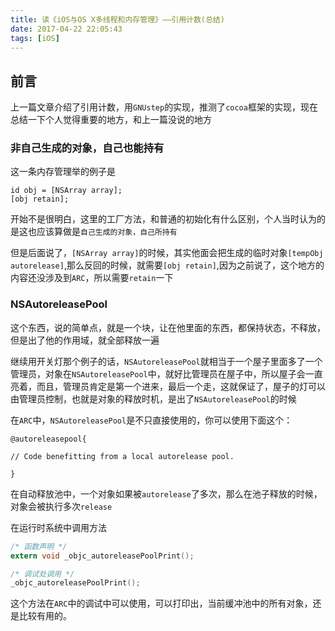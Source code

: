 ```yaml
---
title: 读《iOS与OS X多线程和内存管理》——引用计数(总结)
date: 2017-04-22 22:05:43
tags: [iOS]
---
```


## 前言 ##

上一篇文章介绍了引用计数，用`GNUstep`的实现，推测了`cocoa`框架的实现，现在总结一下个人觉得重要的地方，和上一篇没说的地方


<!-- more -->

### 非自己生成的对象，自己也能持有 ###

这一条内存管理举的例子是

```
id obj = [NSArray array];
[obj retain];
```

开始不是很明白，这里的工厂方法，和普通的初始化有什么区别，个人当时认为的是这也应该算做是`自己生成的对象，自己所持有`

但是后面说了，`[NSArray array]`的时候，其实他面会把生成的临时对象`[tempObj autorelease]`,那么反回的时候，就需要`[obj retain]`,因为之前说了，这个地方的内容还没涉及到`ARC`，所以需要`retain`一下



### NSAutoreleasePool ###

这个东西，说的简单点，就是一个块，让在他里面的东西，都保持状态，不释放，但是出了他的作用域，就全部释放一遍

继续用开关灯那个例子的话，`NSAutoreleasePool`就相当于一个屋子里面多了一个管理员，对象在`NSAutoreleasePool`中，就好比管理员在屋子中，所以屋子会一直亮着，而且，管理员肯定是第一个进来，最后一个走，这就保证了，屋子的灯可以由管理员控制，也就是对象的释放时机，是出了`NSAutoreleasePool`的时候


在`ARC`中，`NSAutoreleasePool`是不只直接使用的，你可以使用下面这个：

```
@autoreleasepool{

// Code benefitting from a local autorelease pool.

}
```

在自动释放池中，一个对象如果被`autorelease`了多次，那么在池子释放的时候，对象会被执行多次`release`


在运行时系统中调用方法

```mm
/* 函数声明 */
extern void _objc_autoreleasePoolPrint();

/* 调试处调用 */
_objc_autoreleasePoolPrint();
```

这个方法在`ARC`中的调试中可以使用，可以打印出，当前缓冲池中的所有对象，还是比较有用的。


